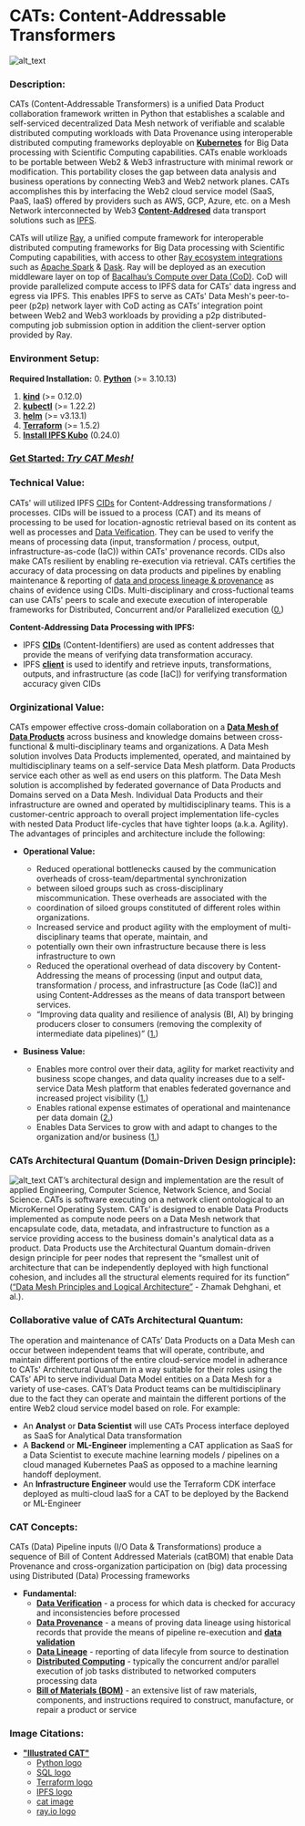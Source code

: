 # CATs: Content-Addressable Transformers
![alt_text](images/CATs_chaordic_kernel.jpeg?raw=true)

### Description:
CATs (Content-Addressable Transformers) is a unified Data Product collaboration framework written in Python that 
establishes a scalable and self-serviced decentralized Data Mesh network of verifiable and scalable distributed 
computing workloads with Data Provenance using interoperable distributed computing frameworks deployable on 
**[Kubernetes](https://kubernetes.io/)** for Big Data processing with Scientific Computing capabilities. CATs enable 
workloads to be portable between Web2 & Web3 infrastructure with minimal rework or modification. This portability closes 
the gap between data analysis and business operations by connecting Web3 and Web2 network planes. CATs accomplishes this 
by interfacing the Web2 cloud service model (SaaS, PaaS, IaaS) offered by providers such as AWS, GCP, Azure, etc. on a 
Mesh Network interconnected by Web3 [**Content-Addresed**](https://en.wikipedia.org/wiki/Content-addressable_storage) 
data transport solutions such as [IPFS](https://ipfs.io/). 

CATs will utilize [Ray](https://www.ray.io/), a unified compute framework for interoperable distributed computing 
frameworks for Big Data processing with Scientific Computing capabilities, with access to other 
[Ray ecosystem integrations](https://docs.ray.io/en/latest/ray-overview/ray-libraries.html) such as 
[Apache Spark](https://spark.apache.org/) & [Dask](https://www.dask.org/). Ray will be deployed as an execution 
middleware layer on top of [Bacalhau’s Compute over Data (CoD)](https://www.bacalhau.org/). CoD will provide 
parallelized compute access to IPFS data for CATs' data ingress and egress via IPFS. This enables IPFS to serve as CATs' 
Data Mesh's peer-to-peer (p2p) network layer with CoD acting as CATs’ integration point between Web2 and Web3 workloads 
by providing a p2p distributed-computing job submission option in addition the client-server option provided by Ray.

### Environment Setup: 
**Required Installation:**
0. **[Python](https://www.python.org/downloads/)** (>= 3.10.13)
1. **[kind](https://kind.sigs.k8s.io/docs/user/quick-start/#installing-from-release-binaries)** (>= 0.12.0)
2. **[kubectl](https://kubernetes.io/docs/tasks/tools/install-kubectl-linux/)** (>= 1.22.2)
3. **[helm](https://helm.sh/docs/intro/install/)** (>= v3.13.1)
4. **[Terraform](https://developer.hashicorp.com/terraform/tutorials/aws-get-started/install-cli)** (>= 1.5.2)
5. **[Install IPFS Kubo](https://docs.ipfs.tech/install/command-line/#system-requirements)** (0.24.0)

[comment]: <> (### [Examples: ***Try CATs!***]&#40;./docs/EXAMPLES.md&#41;)
### [Get Started: ***Try CAT Mesh!***](./docs/GET_STARTED.md)

### Technical Value:
CATs' will utilized IPFS [CIDs](https://docs.ipfs.tech/concepts/content-addressing/#content-identifiers-cids) for 
Content-Addressing transformations / processes. CIDs will be issued to a process (CAT) and its means of processing to be 
used for location-agnostic retrieval based on its content as well as processes and 
[Data Veification](https://en.wikipedia.org/wiki/Data_verification). They can be used to verify the means of processing 
data (input, transformation / process, output, infrastructure-as-code (IaC)) within CATs' provenance records. CIDs also 
make CATs resilient by enabling re-execution via retrieval. CATs certifies the accuracy of data processing on data 
products and pipelines by enabling maintenance & reporting of 
[data and process lineage & provenance](https://bi-insider.com/posts/data-lineage-and-data-provenance/) as chains of 
evidence using CIDs. Multi-disciplinary and cross-fuctional teams can use CATs' peers to scale and execute execution of 
interoperable frameworks for Distributed, Concurrent and/or Parallelized execution 
([0.](https://en.wikipedia.org/wiki/Distributed_computing))

**Content-Addressing Data Processing with IPFS:**
* IPFS **[CIDs](https://docs.ipfs.io/concepts/content-addressing/)** (Content-Identifiers) are used as content addresses 
that provide the means of verifying data transformation accuracy.
* IPFS **[client](https://docs.ipfs.io/install/command-line/#official-distributions)** is used to identify and retrieve 
inputs, transformations, outputs, and infrastructure (as code [IaC]) for verifying transformation accuracy given CIDs


### Orginizational Value:
CATs empower effective cross-domain collaboration on a 
[**Data Mesh of Data Products**](https://martinfowler.com/articles/data-mesh-principles.html) across business and 
knowledge domains between cross-functional & multi-disciplinary teams and organizations. A Data Mesh solution involves 
Data Products implemented, operated, and maintained by multidisciplinary teams on a self-service Data Mesh platform. 
Data Products service each other as well as end users on this platform. The Data Mesh solution is accomplished by 
federated governance of Data Products and Domains served on a Data Mesh. Individual Data Products and their 
infrastructure are owned and operated by multidisciplinary teams. This is a customer-centric approach to 
overall project implementation life-cycles with nested Data Product life-cycles that have tighter loops (a.k.a. 
Agility).
The advantages of principles and architecture include the following:
    
* **Operational Value:**
    * Reduced operational bottlenecks caused by the communication overheads of cross-team/departmental synchronization 
    * between siloed groups such as cross-disciplinary miscommunication. These overheads are associated with the 
    * coordination of siloed groups constituted of different roles within organizations.
    * Increased service and product agility with the employment of multi-disciplinary teams that operate, maintain, and 
    * potentially own their own infrastructure because there is less infrastructure to own
    * Reduced the operational overhead of data discovery by Content-Addressing the means of processing (input and output 
 data, transformation / process, and infrastructure [as Code (IaC)] and using Content-Addresses as the means of data 
 transport between services.
    * “Improving data quality and resilience of analysis (BI, AI) by bringing producers closer to consumers (removing 
the complexity of intermediate data pipelines)” ([1.](https://en.blog.businessdecision.com/data-domains-data-mesh-gives-business-domains-superpowers/))

* **Business Value:**
    * Enables more control over their data, agility for market reactivity and business scope changes, and data quality increases due to a self-service Data Mesh platform that enables federated governance and increased project visibility ([1.](https://en.blog.businessdecision.com/data-mesh-ultimate-model-for-data-driven-companies/))
    * Enables rational expense estimates of operational and maintenance per data domain ([2.](https://en.blog.businessdecision.com/data-infrastructure-self-service-data-mesh/))
    * Enables Data Services to grow with and adapt to changes to the organization and/or business ([1.](https://en.blog.businessdecision.com/data-domains-data-mesh-gives-business-domains-superpowers/))

### CATs Architectural Quantum (Domain-Driven Design principle):
![alt_text](images/CATkernel.jpeg?raw=true)
CAT’s architectural design and implementation are the result of applied Engineering, Computer Science, Network Science, 
and Social Science. CATs is software executing on a network client ontological to an MicroKernel Operating System. CATs’ 
is designed to enable Data Products implemented as compute node peers on a Data Mesh network that encapsulate code, 
data, metadata, and infrastructure to function as a service providing access to the business domain's analytical data as 
a product. Data Products use the Architectural Quantum domain-driven design principle for peer nodes that represent the 
“smallest unit of architecture that can be independently deployed with high functional cohesion, and includes all the 
structural elements required for its function” 
([“Data Mesh Principles and Logical Architecture”](https://martinfowler.com/articles/data-mesh-principles.html#:~:text=smallest%20unit%20of%20architecture%20that%20can%20be%20independently%20deployed%20with%20high%20functional%20cohesion%2C%20and%20includes%20all%20the%20structural%20elements%20required%20for%20its%20function.) - Zhamak Dehghani, et al.).

### Collaborative value of CATs Architectural Quantum:
The operation and maintenance of CATs’ Data Products on a Data Mesh can occur between independent teams that will operate, contribute, and maintain different portions of the entire cloud-service model in adherance to CATs' Architectural Quantum in a way suitable for their roles using the CATs’ API to serve individual Data Model entities on a Data Mesh for a variety of use-cases. CAT’s Data Product teams can be multidisciplinary due to the fact they can operate and maintain the different portions of the entire Web2 cloud service model based on role. 
For example:
* An **Analyst** or **Data Scientist** will use CATs Process interface deployed as SaaS for Analytical Data transformation
* A **Backend** or **ML-Engineer** implementing a CAT application as SaaS for a Data Scientist to execute machine learning models / pipelines on a cloud managed Kubernetes PaaS as opposed to a machine learning handoff deployment.
* An **Infrastructure Engineer** would use the Terraform CDK interface deployed as multi-cloud IaaS for a CAT to be deployed by the Backend or ML-Engineer

### CAT Concepts:
CATs (Data) Pipeline inputs (I/O Data & Transformations) produce a sequence of Bill of Content Addressed Materials 
(catBOM) that enable Data Provenance and cross-organization participation on (big) data processing using Distributed 
(Data) Processing frameworks
* **Fundamental:**
  * **[Data Verification](https://en.wikipedia.org/wiki/Data_verification)** - a process for which data is checked for 
  accuracy and inconsistencies before processed
  * **[Data Provenance](https://bi-insider.com/posts/data-lineage-and-data-provenance/)** - a means of proving data lineage using historical records that provide the means 
  of pipeline re-execution and **[data validation](https://en.wikipedia.org/wiki/Data_validation)**
  * **[Data Lineage](https://bi-insider.com/posts/data-lineage-and-data-provenance/)** - reporting of data lifecyle from source to destination
  * **[Distributed Computing](https://en.wikipedia.org/wiki/Distributed_computing)** - typically the concurrent and/or 
  parallel execution of job tasks distributed to networked computers processing data
  * **[Bill of Materials (BOM)](https://en.wikipedia.org/wiki/Bill_of_materials)** - an extensive list of raw materials,
  components, and instructions required to construct, manufacture, or repair a product or service

### Image Citations:
* **["Illustrated CAT"](https://github.com/BlockScience/cats#illustrated-cat)**
  * [Python logo](https://tse4.mm.bing.net/th?id=OIP.ubux1yLT726_fVc3A7WSXgHaHa&pid=Api)
  * [SQL logo](https://cdn3.iconfinder.com/data/icons/dompicon-glyph-file-format-2/256/file-sql-format-type-128.png)
  * [Terraform logo](https://tse2.mm.bing.net/th?id=OIP.1gAEVon2RF5oko4iWCfftgHaHO&pid=Api)
  * [IPFS logo](https://tse1.mm.bing.net/th?id=OIP.BRyW5Tdm5_6VQxCsGr_sQAHaHa&pid=Api)
  * [cat image](https://tse1.mm.bing.net/th?id=OIP.xS_itpeyTImMcrcQ_YNsfQHaIu&pid=Api)
  * [ray.io logo](https://open-datastudio.io/_images/ray-logo.png)
  
